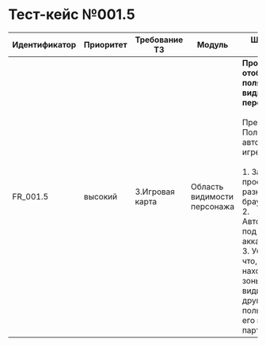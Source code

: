 # Тест-кейс №001.5 


| Идентификатор | Приоритет |  Требование ТЗ  | Модуль | Шаги тест-кейса | Ожидаемый результат |
| ------ | ------ | ------ | ------ | ------ | ------ |
|     FR\_001.5    |  высокий  | 3\.Игровая карта | Область видимости персонажа | **Проверка отображения поля видимости персонажа.** <br><br>   Предусловие: Пользователь авторизован в игре.<br><br> 1\. Запустить проект в двут разных браузерах. <br>2\. Авторизоваться под разными аккаунтами <br>3\. Убедится, что, если игрок находится все зоны видимости другого пользователя, его не видно на парте.| Область видимости персонажа обновляется корректно в соответствии с его передвижением. <br>Пользователи не видят друг друга, если они находятся вне их поля видимости, и появляются на карте, если попадают в него. |
